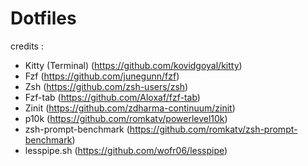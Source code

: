 # Dotfiles

credits :

- Kitty (Terminal) (<https://github.com/kovidgoyal/kitty>)
- Fzf (<https://github.com/junegunn/fzf>)
- Zsh (<https://github.com/zsh-users/zsh>)
- Fzf-tab (<https://github.com/Aloxaf/fzf-tab>)
- Zinit (<https://github.com/zdharma-continuum/zinit>)
- p10k (<https://github.com/romkatv/powerlevel10k>)
- zsh-prompt-benchmark (<https://github.com/romkatv/zsh-prompt-benchmark>)
- lesspipe.sh (<https://github.com/wofr06/lesspipe>)
